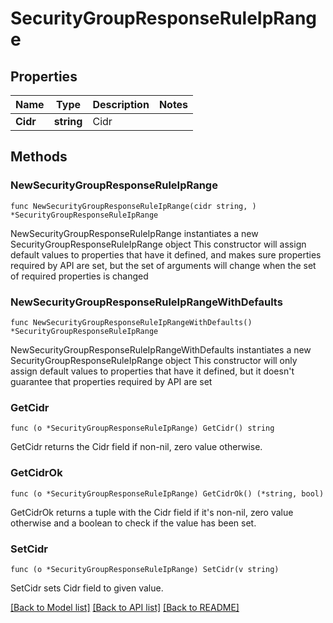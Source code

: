 # SecurityGroupResponseRuleIpRange

## Properties

Name | Type | Description | Notes
------------ | ------------- | ------------- | -------------
**Cidr** | **string** | Cidr | 

## Methods

### NewSecurityGroupResponseRuleIpRange

`func NewSecurityGroupResponseRuleIpRange(cidr string, ) *SecurityGroupResponseRuleIpRange`

NewSecurityGroupResponseRuleIpRange instantiates a new SecurityGroupResponseRuleIpRange object
This constructor will assign default values to properties that have it defined,
and makes sure properties required by API are set, but the set of arguments
will change when the set of required properties is changed

### NewSecurityGroupResponseRuleIpRangeWithDefaults

`func NewSecurityGroupResponseRuleIpRangeWithDefaults() *SecurityGroupResponseRuleIpRange`

NewSecurityGroupResponseRuleIpRangeWithDefaults instantiates a new SecurityGroupResponseRuleIpRange object
This constructor will only assign default values to properties that have it defined,
but it doesn't guarantee that properties required by API are set

### GetCidr

`func (o *SecurityGroupResponseRuleIpRange) GetCidr() string`

GetCidr returns the Cidr field if non-nil, zero value otherwise.

### GetCidrOk

`func (o *SecurityGroupResponseRuleIpRange) GetCidrOk() (*string, bool)`

GetCidrOk returns a tuple with the Cidr field if it's non-nil, zero value otherwise
and a boolean to check if the value has been set.

### SetCidr

`func (o *SecurityGroupResponseRuleIpRange) SetCidr(v string)`

SetCidr sets Cidr field to given value.



[[Back to Model list]](../README.md#documentation-for-models) [[Back to API list]](../README.md#documentation-for-api-endpoints) [[Back to README]](../README.md)


